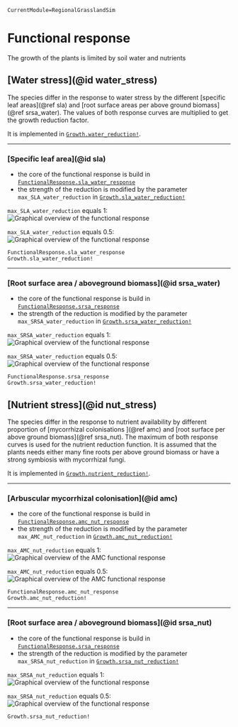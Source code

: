 ```@meta
CurrentModule=RegionalGrasslandSim
```

# Functional response

The growth of the plants is limited by soil water and nutrients

## [Water stress](@id water_stress)

The species differ in the response to water stress by the different [specific leaf areas](@ref sla) and [root surface areas per above ground biomass](@ref srsa_water). The values of both response curves are multiplied to get the growth reduction factor.

It is implemented in [`Growth.water_reduction!`](@ref).

---
### [Specific leaf area](@id sla) 

- the core of the functional response is build in [`FunctionalResponse.sla_water_response`](@ref)
- the strength of the reduction is modified by the parameter `max_SLA_water_reduction` in [`Growth.sla_water_reduction!`](@ref)

`max_SLA_water_reduction` equals 1:
![Graphical overview of the functional response](../../img/sla_water_response.svg)

`max_SLA_water_reduction` equals 0.5:
![Graphical overview of the functional response](../../img/sla_water_response_0_5.svg)

```@docs
FunctionalResponse.sla_water_response
Growth.sla_water_reduction!
```

--- 
### [Root surface area / aboveground biomass](@id srsa_water)

- the core of the functional response is build in [`FunctionalResponse.srsa_response`](@ref)
- the strength of the reduction is modified by the parameter `max_SRSA_water_reduction` in [`Growth.srsa_water_reduction!`](@ref)

`max_SRSA_water_reduction` equals 1:
![Graphical overview of the functional response](../../img/srsa_water_response.svg)

`max_SRSA_water_reduction` equals 0.5:
![Graphical overview of the functional response](../../img/srsa_water_response_0_5.svg)

```@docs
FunctionalResponse.srsa_response
Growth.srsa_water_reduction!
```

## [Nutrient stress](@id nut_stress)

The species differ in the response to nutrient availability by different proportion of [mycorrhizal colonisations ](@ref amc) and [root surface per above ground biomass](@ref srsa_nut). The maximum of both response curves is used for the nutrient reduction function. It is assumed that the plants needs either many fine roots per above ground biomass or have a strong symbiosis with mycorrhizal fungi. 

It is implemented in [`Growth.nutrient_reduction!`](@ref).

---
### [Arbuscular mycorrhizal colonisation](@id amc)

- the core of the functional response is build in [`FunctionalResponse.amc_nut_response`](@ref)
- the strength of the reduction is modified by the parameter `max_AMC_nut_reduction` in [`Growth.amc_nut_reduction!`](@ref)

`max_AMC_nut_reduction` equals 1:
![Graphical overview of the AMC functional response](../../img/amc_nut_response.svg)

`max_AMC_nut_reduction` equals 0.5:
![Graphical overview of the AMC functional response](../../img/amc_nut_response_0_5.svg)

```@docs
FunctionalResponse.amc_nut_response
Growth.amc_nut_reduction!
```


---
### [Root surface area / aboveground biomass](@id srsa_nut)

- the core of the functional response is build in [`FunctionalResponse.srsa_response`](@ref)
- the strength of the reduction is modified by the parameter `max_SRSA_nut_reduction` in [`Growth.srsa_nut_reduction!`](@ref)

`max_SRSA_nut_reduction` equals 1:
![Graphical overview of the functional response](../../img/srsa_nut_response.svg)

`max_SRSA_nut_reduction` equals 0.5:
![Graphical overview of the functional response](../../img/srsa_nut_response_0_5.svg)


```@docs
Growth.srsa_nut_reduction!
```